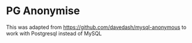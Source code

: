 # PG Anonymise

This was adapted from https://github.com/davedash/mysql-anonymous to work with Postgresql instead of MySQL


